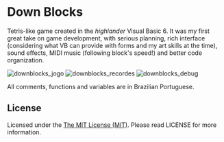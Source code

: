 # Down Blocks

Tetris-like game created in the *highlander* Visual Basic 6. It was my first great take on game development, with serious planning, rich interface (considering what VB can provide with forms and my art skills at the time), sound effects, MIDI music (following block's speed!) and better code organization.

![downblocks_jogo](https://cloud.githubusercontent.com/assets/5340818/6222288/2ac9aaa0-b638-11e4-94ae-683def5bb412.jpg) ![downblocks_recordes](https://cloud.githubusercontent.com/assets/5340818/6222290/2c953e26-b638-11e4-9843-02e0ce45bea3.jpg) ![downblocks_debug](https://cloud.githubusercontent.com/assets/5340818/6222292/2e30cea8-b638-11e4-9e08-be3dcf6515a5.jpg)

All comments, functions and variables are in Brazilian Portuguese.

## License

Licensed under the [The MIT License (MIT)](http://opensource.org/licenses/MIT). Please read LICENSE for more information.